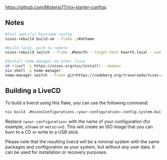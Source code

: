 https://github.com/Misterio77/nix-starter-configs

## Notes

```bash
#Test specific hostname config
nixos-rebuild build-vm --flake ./#athame
```

```bash
#build local, push to remote
nixos-rebuild switch --flake .#hearth --target-host hearth.local --use-remote-sudo

```

```bash
#Install home manager on other linux
sh <(curl -L https://nixos.org/nix/install) --daemon
nix-shell -p home-manager
home-manager switch --flake git+https://codeberg.org/traverseda/nixos-config.git?ref=main#traverseda@generic --extra-experimental-features nix-command --extra-experimental-features flakes
```


## Building a LiveCD

To build a livecd using this flake, you can use the following command:

```bash
nix build .#nixosConfigurations.<your-configuration>.config.system.build.isoImage
```

Replace `<your-configuration>` with the name of your configuration (for example, `athame` or `metatron`). This will create an ISO image that you can burn to a CD or write to a USB stick.

Please note that the resulting livecd will be a minimal system with the same packages and configuration as your system, but without any user data. It can be used for installation or recovery purposes.
